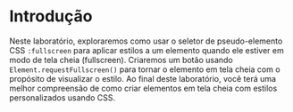 # Introdução

Neste laboratório, exploraremos como usar o seletor de pseudo-elemento CSS `:fullscreen` para aplicar estilos a um elemento quando ele estiver em modo de tela cheia (fullscreen). Criaremos um botão usando `Element.requestFullscreen()` para tornar o elemento em tela cheia com o propósito de visualizar o estilo. Ao final deste laboratório, você terá uma melhor compreensão de como criar elementos em tela cheia com estilos personalizados usando CSS.

